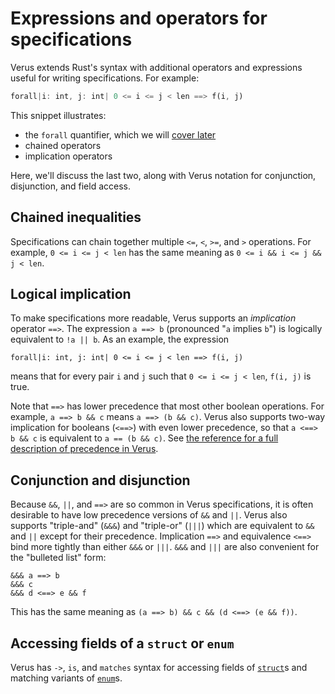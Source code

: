 # Expressions and operators for specifications

Verus extends Rust's syntax with additional operators and expressions
useful for writing specifications.
For example:

```rust
forall|i: int, j: int| 0 <= i <= j < len ==> f(i, j)
```

This snippet illustrates:

 * the `forall` quantifier, which we will [cover later](./forall.md)
 * chained operators
 * implication operators

Here, we'll discuss the last two, along with Verus notation for conjunction, disjunction, and field access.

## Chained inequalities

Specifications can chain together multiple `<=`, `<`, `>=`, and `>` operations.
For example,
`0 <= i <= j < len` has the same meaning as `0 <= i && i <= j && j < len`.

## Logical implication

To make specifications more readable, Verus supports an _implication_ operator `==>`.
The expression `a ==> b` (pronounced "`a` implies `b`") is logically equivalent to `!a || b`.
As an example, the expression

```
forall|i: int, j: int| 0 <= i <= j < len ==> f(i, j)
```

means that for every pair `i` and `j` such that `0 <= i <= j < len`, `f(i, j)` is true.

Note that `==>` has lower precedence that most other boolean operations.
For example, `a ==> b && c` means `a ==> (b && c)`.
Verus also supports two-way implication for booleans (`<==>`) with even lower precedence,
so that `a <==> b && c` is equivalent to `a == (b && c)`.
See [the reference for a full description of precedence
in Verus](./spec-operator-precedence.md).

## Conjunction and disjunction

Because `&&`, `||`, and `==>` are so common in Verus specifications, it is often desirable to have
low precedence versions of `&&` and `||`. Verus also supports "triple-and" (`&&&`) and
"triple-or" (`|||`) which are equivalent to `&&` and `||` except for their precedence.
Implication `==>` and equivalence `<==>` bind more tightly than either `&&&` or `|||`.
`&&&` and `|||` are also convenient for the "bulleted list" form:

```
&&& a ==> b
&&& c
&&& d <==> e && f
```

This has the same meaning as `(a ==> b) && c && (d <==> (e && f))`.

## Accessing fields of a `struct` or `enum`

Verus has `->`, `is`, and `matches` syntax for accessing fields
of [`struct`](datatypes_struct.md)s
and matching variants of [`enum`](datatypes_enum.md)s.
